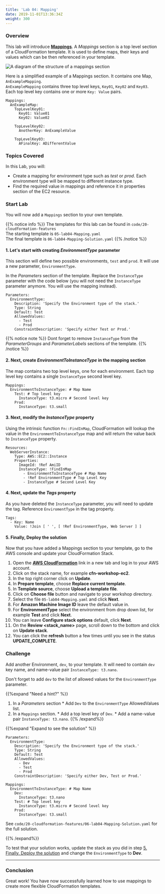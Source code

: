 ```yaml
---
title: 'Lab 04: Mapping'
date: 2019-11-01T13:36:34Z
weight: 300
---
```


### Overview

This lab will introduce **[Mappings](https://docs.aws.amazon.com/AWSCloudFormation/latest/UserGuide/mappings-section-structure.html)**. A _Mappings_ section is a top level section of a CloudFormation template. It is used to define maps, their keys and values which can be then referenced in your template.

![A diagram of the structure of a mappings section](../mapping.png)

Here is a simplified example of a Mappings section. It contains one Map, `AnExampleMapping`. \
`AnExampleMapping` contains three top level keys, `Key01`, `Key02` and `Key03`. \
Each top level key contains one or more `Key: Value` pairs.

    Mappings: 
      AnExampleMap: 
        TopLevelKey01: 
          Key01: Value01
          Key02: Value02
    
        TopLevelKey02: 
          AnotherKey: AnExampleValue
    
        TopLevelKey03: 
          AFinalKey: ADifferentValue


### Topics Covered
In this Lab, you will:

+ Create a mapping for environment type such as _test_ or _prod_. Each environment type will be mapped to different instance type.
+ Find the required value in mappings and reference it in properties section of the EC2 resource.

### Start Lab

You will now add a `Mappings` section to your own template. 

{{% notice info %}}
The templates for this lab can be found in `code/20-cloudformation-features`\
The starting template is `05-lab04-Mapping.yaml` \
The final template is `06-lab04-Mapping-Solution.yaml`
{{% /notice %}}

#### 1. Let's start with creating _EnvironmentType_ parameter

This section will define two possible environments, `test` and `prod`. It will use a new parameter, `EnvironmentType`.
 
In the _Parameters_ section of the template. Replace the `InstanceType` parameter with the code below (you will not need the `InstanceType `parameter anymore. You will use the mapping instead).

    Parameters:
      EnvironmentType:
        Description: 'Specify the Environment type of the stack.'
        Type: String
        Default: Test
        AllowedValues:
          - Test
          - Prod
        ConstraintDescription: 'Specify either Test or Prod.'

{{% notice note %}}
Dont forget to remove `InstanceType` from the _ParameterGroups_ and _ParameterLabels_ sections of the template.
{{% /notice %}}

#### 2. Next, create _EnvironmentToInstanceType_ in the mapping section 

The map contains two top level keys, one for each environment. Each top level key contains a single `InstanceType` second level key.

    Mappings:
      EnvironmentToInstanceType: # Map Name
        Test: # Top level key
          InstanceType: t3.micro # Second level key
        Prod:
          InstanceType: t3.small

#### 3. Next, modify the _InstanceType_ property

Using the intrinsic function `Fn::FindInMap`, CloudFormation will lookup the value in the `EnvironmentToInstanceType` map and will return the value back to `InstanceType` property. 

    Resources:
      WebServerInstance:
        Type: AWS::EC2::Instance
        Properties: 
          ImageId: !Ref AmiID
          InstanceType: !FindInMap
            - EnvironmentToInstanceType # Map Name
            - !Ref EnvironmentType # Top Level Key
            - InstanceType # Second Level Key

#### 4. Next, update the _Tags_ property

As you have deleted the `InstanceType` parameter, you will need to update the tag. Reference `EnviromentType` in the tag property.

    Tags:
      - Key: Name
        Value: !Join [ ' ', [ !Ref EnvironmentType, Web Server ] ]
        
#### 5. Finally, Deploy the solution

Now that you have added a Mappings section to your template, go to the AWS console and update your CloudFormation Stack.

1. Open the **[AWS CloudFormation](https://console.aws.amazon.com/cloudformation)** link in a new tab and log in to your AWS account.
1. Click on the stack name, for example **cfn-workshop-ec2**.
1. In the top right corner click on **Update**.
1. In **Prepare template**, choose **Replace current template**.
1. In **Template source**, choose **Upload a template file**.
1. Click on **Choose file** button and navigate to your workshop directory.
1. Select the file `05-lab04-Mapping.yaml` and click **Next**.
1. For **Amazon Machine Image ID** leave the default value in.
1. For **EnvironmentType** select the environment from drop down list, for example **Test** and click **Next**.
1. You can leave **Configure stack options** default, click **Next**.
1. On the **Review <stack_name>** page, scroll down to the bottom and click on **Update stack**.
1. You can click the **refresh** button a few times until you see in the status **UPDATE_COMPLETE**.

### Challenge

Add another Environment, `dev`, to your template. It will need to contain `dev` key name, and name-value pair `InstanceType: t3.nano`. 

Don't forget to add `dev` to the list of allowed values for the `EnvironmentType` parameter.

{{%expand "Need a hint?" %}}
  1. In a _Parameters_ section
    * Add `Dev` to the `EnvironmentType` AllowedValues list.
  1. In a `Mappings` section. 
    * Add a top level key of `Dev`.
    * Add a name-value pair `InstanceType: t3.nano`.
{{% /expand%}}

{{%expand "Expand to see the solution" %}}

    Parameters:
      EnvironmentType:
        Description: 'Specify the Environment type of the stack.'
        Type: String
        Default: Test
        AllowedValues:
          - Dev
          - Test
          - Prod
        ConstraintDescription: 'Specify either Dev, Test or Prod.'
    
    Mappings:
      EnvironmentToInstanceType: # Map Name
        Dev:
          InstanceType: t3.nano
        Test: # Top level key
          InstanceType: t3.micro # Second level key
        Prod:
          InstanceType: t3.small

See `code/20-cloudformation-features/06-lab04-Mapping-Solution.yaml` for the full solution.

{{% /expand%}}

To test that your solution works, update the stack as you did in step [5. Finally, Deploy the solution](#5-finally-deploy-the-solution) and change the `EnvironmentType` to **Dev**.

---
### Conclusion

Great work! You have now successfully learned how to use mappings to create more flexible CloudFormation templates. 
